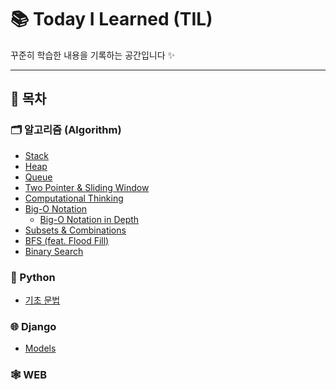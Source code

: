 # 📚 Today I Learned (TIL)

꾸준히 학습한 내용을 기록하는 공간입니다 ✨

---

## 📌 목차

### 🗂️ 알고리즘 (Algorithm)

-   [Stack](Algorithm/Stack.md)
-   [Heap](Algorithm/Heap.md)
-   [Queue](Algorithm/Queue.md)
-   [Two Pointer & Sliding Window](Algorithm/Two_pointer_Algorithm_and_Window_Sliding.md)
-   [Computational Thinking](Algorithm/Computational_thinking.md)
-   [Big-O Notation](Algorithm/Big-O_notation.md)
    -   [Big-O Notation in Depth](Algorithm/Big-O_notation_in_depth.md)
-   [Subsets & Combinations](Algorithm/Subsets&Combinations.md)
-   [BFS (feat. Flood Fill)](Algorithm/bfs_(feat_flood_fill).md)
-   [Binary Search](Algorithm/binary_search.md)

### 🐍 Python

-   [기초 문법](Python/Basic_Syntax.md)

### 🌐 Django

-   [Models](Django/Models.md)

### 🕸️ WEB
